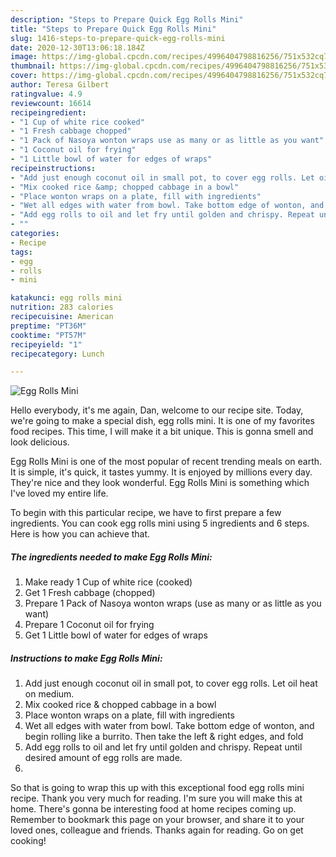 ```yaml
---
description: "Steps to Prepare Quick Egg Rolls Mini"
title: "Steps to Prepare Quick Egg Rolls Mini"
slug: 1416-steps-to-prepare-quick-egg-rolls-mini
date: 2020-12-30T13:06:18.184Z
image: https://img-global.cpcdn.com/recipes/4996404798816256/751x532cq70/egg-rolls-mini-recipe-main-photo.jpg
thumbnail: https://img-global.cpcdn.com/recipes/4996404798816256/751x532cq70/egg-rolls-mini-recipe-main-photo.jpg
cover: https://img-global.cpcdn.com/recipes/4996404798816256/751x532cq70/egg-rolls-mini-recipe-main-photo.jpg
author: Teresa Gilbert
ratingvalue: 4.9
reviewcount: 16614
recipeingredient:
- "1 Cup of white rice cooked"
- "1 Fresh cabbage chopped"
- "1 Pack of Nasoya wonton wraps use as many or as little as you want"
- "1 Coconut oil for frying"
- "1 Little bowl of water for edges of wraps"
recipeinstructions:
- "Add just enough coconut oil in small pot, to cover egg rolls. Let oil heat on medium."
- "Mix cooked rice &amp; chopped cabbage in a bowl"
- "Place wonton wraps on a plate, fill with ingredients"
- "Wet all edges with water from bowl. Take bottom edge of wonton, and begin rolling like a burrito. Then take the left &amp; right edges, and fold"
- "Add egg rolls to oil and let fry until golden and chrispy. Repeat until desired amount of egg rolls are made."
- ""
categories:
- Recipe
tags:
- egg
- rolls
- mini

katakunci: egg rolls mini 
nutrition: 283 calories
recipecuisine: American
preptime: "PT36M"
cooktime: "PT57M"
recipeyield: "1"
recipecategory: Lunch

---
```



![Egg Rolls Mini](https://img-global.cpcdn.com/recipes/4996404798816256/751x532cq70/egg-rolls-mini-recipe-main-photo.jpg)

Hello everybody, it's me again, Dan, welcome to our recipe site. Today, we're going to make a special dish, egg rolls mini. It is one of my favorites food recipes. This time, I will make it a bit unique. This is gonna smell and look delicious.



Egg Rolls Mini is one of the most popular of recent trending meals on earth. It is simple, it's quick, it tastes yummy. It is enjoyed by millions every day. They're nice and they look wonderful. Egg Rolls Mini is something which I've loved my entire life.


To begin with this particular recipe, we have to first prepare a few ingredients. You can cook egg rolls mini using 5 ingredients and 6 steps. Here is how you can achieve that.

<!--inarticleads1-->

##### The ingredients needed to make Egg Rolls Mini:

1. Make ready 1 Cup of white rice (cooked)
1. Get 1 Fresh cabbage (chopped)
1. Prepare 1 Pack of Nasoya wonton wraps (use as many or as little as you want)
1. Prepare 1 Coconut oil for frying
1. Get 1 Little bowl of water for edges of wraps




<!--inarticleads2-->

##### Instructions to make Egg Rolls Mini:

1. Add just enough coconut oil in small pot, to cover egg rolls. Let oil heat on medium.
1. Mix cooked rice &amp; chopped cabbage in a bowl
1. Place wonton wraps on a plate, fill with ingredients
1. Wet all edges with water from bowl. Take bottom edge of wonton, and begin rolling like a burrito. Then take the left &amp; right edges, and fold
1. Add egg rolls to oil and let fry until golden and chrispy. Repeat until desired amount of egg rolls are made.
1. 




So that is going to wrap this up with this exceptional food egg rolls mini recipe. Thank you very much for reading. I'm sure you will make this at home. There's gonna be interesting food at home recipes coming up. Remember to bookmark this page on your browser, and share it to your loved ones, colleague and friends. Thanks again for reading. Go on get cooking!
